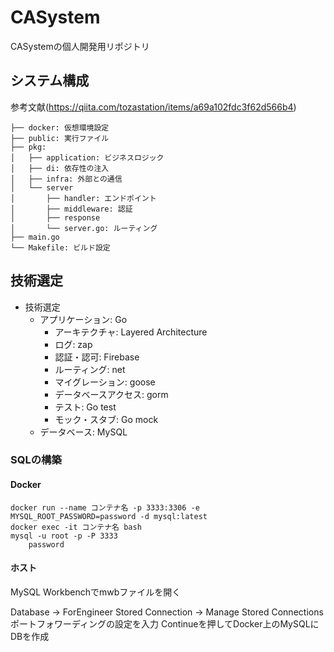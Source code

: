 # CASystem
CASystemの個人開発用リポジトリ

## システム構成
参考文献(https://qiita.com/tozastation/items/a69a102fdc3f62d566b4)

```
├── docker: 仮想環境設定
├── public: 実行ファイル
├── pkg:
│   ├── application: ビジネスロジック
│   ├── di: 依存性の注入
│   ├── infra: 外部との通信
│   └── server
│       ├── handler: エンドポイント
│       ├── middleware: 認証
│       ├── response
│       └── server.go: ルーティング
├── main.go
└── Makefile: ビルド設定
```

## 技術選定

- 技術選定
    - アプリケーション: Go
        - アーキテクチャ: Layered Architecture
        - ログ: zap
        - 認証・認可: Firebase
        - ルーティング: net
        - マイグレーション: goose
        - データベースアクセス: gorm
        - テスト: Go test
        - モック・スタブ: Go mock
    - データベース: MySQL

### SQLの構築

#### Docker
```
docker run --name コンテナ名 -p 3333:3306 -e MYSQL_ROOT_PASSWORD=password -d mysql:latest
docker exec -it コンテナ名 bash
mysql -u root -p -P 3333
    password
```

#### ホスト
MySQL Workbenchでmwbファイルを開く

Database -> ForEngineer
Stored Connection -> Manage Stored Connections
ポートフォワーディングの設定を入力
Continueを押してDocker上のMySQLにDBを作成
